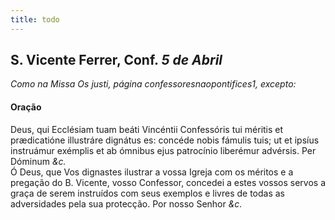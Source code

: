 ```yaml
---
title: todo
---
```

<h2 class="text-center">S. Vicente Ferrer, Conf. <em>5 de Abril</em></h2>

<em>Como na Missa Os justi, página confessoresnaopontifices1, excepto:</em>

<h4 class="text-center">Oração</h4>
<div class="container-fluid">
<div class="row">
<div class="dropcap text-justify">
Deus, qui Ecclésiam tuam beáti Vincéntii Confessóris tui méritis et prædicatióne illustráre dignátus es: concéde nobis fámulis tuis; ut et ipsíus instruámur exémplis et ab ómnibus ejus patrocínio liberémur advérsis. Per Dóminum <em>&c.</em>
</div>
<div class="dropcap text-justify">
Ó Deus, que Vos dignastes ilustrar a vossa Igreja com os méritos e a pregação do B. Vicente, vosso Confessor, concedei a estes vossos servos a graça de serem instruídos com seus exemplos e livres de todas as adversidades pela sua protecção. Por nosso Senhor <em>&c.</em>
</div>
</div>
</div>